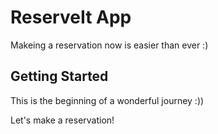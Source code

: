 # ReserveIt App

Makeing a reservation now is easier than ever :)

## Getting Started

This is the beginning of a wonderful journey :))

Let's make a reservation!
